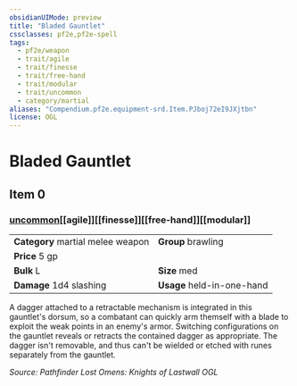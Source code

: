 ```yaml
---
obsidianUIMode: preview
title: "Bladed Gauntlet"
cssclasses: pf2e,pf2e-spell
tags:
  - pf2e/weapon
  - trait/agile
  - trait/finesse
  - trait/free-hand
  - trait/modular
  - trait/uncommon
  - category/martial
aliases: "Compendium.pf2e.equipment-srd.Item.PJboj72eI9JXjtbn"
license: OGL
---
```

# Bladed Gauntlet
## Item 0
### [uncommon](uncommon "Uncommon Rarity Trait")[[agile]][[finesse]][[free-hand]][[modular]]

|  |  |
| -- | -- |
| **Category** martial melee weapon | **Group** brawling |
| **Price** 5 gp |  |
| **Bulk** L | **Size** med |
| **Damage** 1d4 slashing  | **Usage** held-in-one-hand |



A dagger attached to a retractable mechanism is integrated in this gauntlet's dorsum, so a combatant can quickly arm themself with a blade to exploit the weak points in an enemy's armor. Switching configurations on the gauntlet reveals or retracts the contained dagger as appropriate. The dagger isn't removable, and thus can't be wielded or etched with runes separately from the gauntlet.

*Source: Pathfinder Lost Omens: Knights of Lastwall*
*OGL*